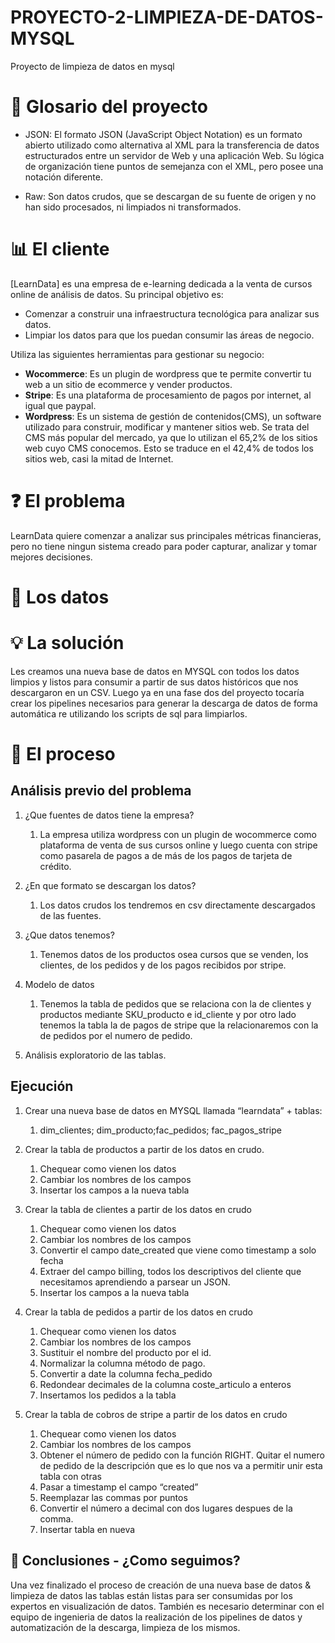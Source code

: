 # PROYECTO-2-LIMPIEZA-DE-DATOS-MYSQL
Proyecto de limpieza de datos en mysql

# 📖 Glosario del proyecto

- JSON: El formato JSON (JavaScript Object Notation) es un formato abierto utilizado como alternativa al XML para la transferencia de datos estructurados entre un servidor de Web y una aplicación Web. Su lógica de organización tiene puntos de semejanza con el XML, pero posee una notación diferente.

- Raw: Son datos crudos, que se descargan de su fuente de origen y no han sido procesados, ni limpiados ni transformados.

# 📊 El cliente

[LearnData] es una empresa de e-learning dedicada a la venta de cursos online de análisis de datos. Su principal objetivo es:

- Comenzar a construir una infraestructura tecnológica para analizar sus datos.
- Limpiar los datos para que los puedan consumir las áreas de negocio.

Utiliza las siguientes herramientas para gestionar su negocio:

- **Wocommerce**: Es un plugin de wordpress que te permite convertir tu web a un sitio de ecommerce y vender productos.
- **Stripe**: Es una plataforma de procesamiento de pagos por internet, al igual que paypal.
- **Wordpress**: Es un sistema de gestión de contenidos(CMS), un software utilizado para construir, modificar y mantener sitios web. Se trata del CMS más popular del mercado, ya que lo utilizan el 65,2% de los sitios web cuyo CMS conocemos. Esto se traduce en el 42,4% de todos los sitios web, casi la mitad de Internet.

# ❓ El problema

LearnData quiere comenzar a analizar sus principales métricas financieras, pero no tiene ningun sistema creado para poder capturar, analizar y tomar mejores decisiones.

# 💾 Los datos

# 💡 La solución

Les creamos una nueva base de datos en MYSQL con todos los datos limpios y listos para consumir a partir de sus datos históricos que nos descargaron en un CSV. Luego ya en una fase dos del proyecto tocaría crear los pipelines necesarios para generar la descarga de datos de forma automática re utilizando los scripts de sql para limpiarlos.

# 📝 El proceso

## Análisis previo del problema

1. ¿Que fuentes de datos tiene la empresa?
    1. La empresa utiliza wordpress con un plugin de wocommerce como plataforma de venta de sus cursos online y luego cuenta con stripe como pasarela de pagos a de más de los pagos de tarjeta de crédito.

2. ¿En que formato se descargan los datos?
    1. Los datos crudos los tendremos en csv directamente descargados de las fuentes.

3. ¿Que datos tenemos?
    1. Tenemos datos de los productos osea cursos que se venden, los clientes, de los pedidos y de los pagos recibidos por stripe.

4. Modelo de datos
    1. Tenemos la tabla de pedidos que se relaciona con la de clientes y productos mediante SKU_producto e id_cliente y por otro lado tenemos la tabla la de pagos de stripe que la relacionaremos con la de pedidos por el numero de pedido.

5. Análisis exploratorio de las tablas.

## Ejecución

1. Crear una nueva base de datos en MYSQL llamada “learndata” + tablas:
    1. dim_clientes; dim_producto;fac_pedidos; fac_pagos_stripe

2. Crear la tabla de productos a partir de los datos en crudo.
    1. Chequear como vienen los datos
    2. Cambiar los nombres de los campos
    3. Insertar los campos a la nueva tabla 

3. Crear la tabla de clientes a partir de los datos en crudo
    1. Chequear como vienen los datos
    2. Cambiar los nombres de los campos
    3. Convertir el campo date_created que viene como timestamp a solo fecha
    4. Extraer del campo billing, todos los descriptivos del cliente que necesitamos aprendiendo a parsear un JSON.
    5. Insertar los campos a la nueva tabla 

4. Crear la tabla de pedidos a partir de los datos en crudo
    1. Chequear como vienen los datos
    2. Cambiar los nombres de los campos
    3. Sustituir el nombre del producto por el id.
    4. Normalizar la columna método de pago.
    5. Convertir a date la columna fecha_pedido
    6. Redondear decimales de la columna coste_articulo a enteros
    7. Insertamos los pedidos a la tabla
    
 5. Crear la tabla de cobros de stripe a partir de los datos en crudo
    1. Chequear como vienen los datos
    2. Cambiar los nombres de los campos
    3. Obtener el número de pedido con la función RIGHT. Quitar el numero de pedido de la descripción que es lo que nos va a permitir unir esta tabla con otras
    4. Pasar a timestamp el campo “created”
    5. Reemplazar las commas por puntos
    6. Convertir el número a decimal con dos lugares despues de la comma.
    7. Insertar tabla en nueva

## 🎉 Conclusiones - ¿Como seguimos?

Una vez finalizado el proceso de creación de una nueva base de datos & limpieza de datos las tablas están listas para ser consumidas por los expertos en visualización de datos. También es necesario determinar con el equipo de ingenieria de datos la realización de los pipelines de datos y automatización de la descarga, limpieza de los mismos.

